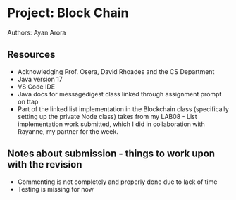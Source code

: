 # Project: Block Chain

Authors: Ayan Arora

## Resources

*   Acknowledging Prof. Osera, David Rhoades and the CS Department
*   Java version 17
*   VS Code IDE
*   Java docs for messagedigest class linked through assignment prompt on ttap
*   Part of the linked list implementation in the Blockchain class (specifically setting up the private Node class)
    takes from my LAB08 - List implementation work submitted, which I did in collaboration with Rayanne, my partner for the
    week.

## Notes about submission - things to work upon with the revision

* Commenting is not completely and properly done due to lack of time
* Testing is missing for now

